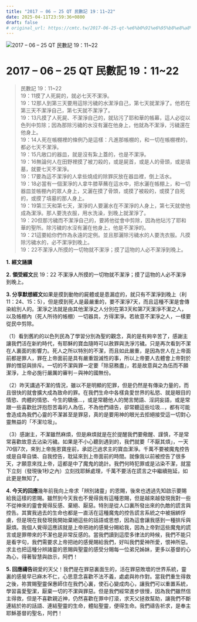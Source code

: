 ```yaml
---
title: "2017 – 06 – 25 QT 民數記 19：11~22"
date: 2025-04-11T23:59:36+0800
draft: false
# original_url: https://cmtc.tw/2017-06-25-qt-%e6%b0%91%e6%95%b8%e8%a8%98-19%ef%bc%9a1122
---
```


![2017 – 06 – 25 QT 民數記 19：11\~22](/images/qt.jpg   "2017 – 06 – 25 QT 民數記 19：11\~22")

# 2017 – 06 – 25 QT 民數記 19：11\~22

> 民數記 19：11\~22  
> 19：11摸了人死屍的，就必七天不潔淨。  
> 19：12那人到第三天要用這除污穢的水潔淨自己，第七天就潔淨了。他若在第三天不潔淨自己，第七天就不潔淨了。  
> 19：13凡摸了人死屍、不潔淨自己的，就玷污了耶和華的帳幕，這人必從以色列中剪除；因為那除污穢的水沒有灑在他身上，他就為不潔淨，污穢還在他身上。  
> 19：14人死在帳棚裡的條例乃是這樣：凡進那帳棚的，和一切在帳棚裡的，都必七天不潔淨。  
> 19：15凡敞口的器皿，就是沒有紮上蓋的，也是不潔淨。  
> 19：16無論何人在田野裡摸了被刀殺的，或是屍首，或是人的骨頭，或是墳墓，就要七天不潔淨。  
> 19：17要為這不潔淨的人拿些燒成的除罪灰放在器皿裡，倒上活水。  
> 19：18必當有一個潔淨的人拿牛膝草蘸在這水中，把水灑在帳棚上，和一切器皿並帳棚內的眾人身上，又灑在摸了骨頭，或摸了被殺的，或摸了自死的，或摸了墳墓的那人身上。  
> 19：19第三天和第七天，潔淨的人要灑水在不潔淨的人身上，第七天就使他成為潔淨。那人要洗衣服，用水洗澡，到晚上就潔淨了。  
> 19：20但那污穢而不潔淨自己的，要將他從會中剪除，因為他玷污了耶和華的聖所。除污穢的水沒有灑在他身上，他是不潔淨的。  
> 19：21這要給你們作為永遠的定例。並且那灑除污穢水的人要洗衣服。凡摸除污穢水的，必不潔淨到晚上。  
> 19：22不潔淨人所摸的一切物就不潔淨；摸了這物的人必不潔淨到晚上。

**1.** **經文誦讀**

**2.** **領受經文**民 19：22 不潔淨人所摸的一切物就不潔淨；摸了這物的人必不潔淨到晚上。

**3. 分享默想經文**如果是摸到動物的屍體或是患漏症的，就只有不潔淨到晚上（利11：24、15：5），但是摸到死人是最嚴重的，要不潔淨7天，而且這種不潔是會傳染給別人的。潔淨之法就是由其他潔淨之人分別在第3天和第7天潔淨不潔之人，以及帳棚內（死人所待的帳棚）一切器具，方得潔淨。若故意不潔淨之人，一樣要從民中剪除。

（1）看到舊約的以色列民為了學習分別為聖的觀念，真的是有夠辛苦了，感謝主讓我們活在新約時代，有耶穌的寶血隨時可以赦罪與洗淨污穢。只是再次看到不潔在人裏面的影響力。死人之所以特別的不潔，而且如此嚴重，是因為世人在上帝面前都是罪人，罪在上帝面前是具有嚴重毀滅性的事，所以上帝要人去體會上帝對於罪的憎惡與排斥。一切的不潔與罪一定要「除惡務盡」，若是故意與之為伍而不願潔淨，上帝必施行嚴厲的審判－與神的國無份。

（2）昨天講過不潔的情況，雖以不是明顯的犯罪，但是仍然是有傳染力量的，而且很快的就會擴大成為致命的罪。在我們生命中各樣貪愛世界的私慾、就是眼目的情慾、肉體的情慾、今生的驕傲…，或是常聽他人的閒言閒語、淫詞妄語，或是常跟一些喜歡批評抱怨苦毒的人為伍，不為他們禱告，卻常聽這些垃圾…，都有可能會造成為我們心靈的不潔甚至是罪惡，真的是要用神的眼光去拒絕接受這一切對心靈無益的「不潔垃圾」。

（3）感謝主，不潔雖然麻煩，但是麻煩就是在於提醒我們要儆醒、謹慎，不是常常喜歡故意去沾染污穢。如果是不小心聽到遇到的，我們就要「不厭其煩」，一天70個7次，來到上帝施恩寶座前，承認己過求主的寶血潔淨。千萬不要被魔鬼控告或是自卑自憐、自我控告，耽延來到上帝面前的時間。就像我以前被控告了很多天，才願意來找上帝，這都是中了魔鬼的詭計。我們何時犯罪或是沾染不潔，就當下立刻（發現後1秒之內）立刻找耶穌處理，千萬不要活在謊言之中繼續拖延，如此更是無知了。

**4. 今天的回應**幾年前我向上帝求「辨別諸靈」的恩賜，後來也透過先知啟示要賜給我這樣的恩賜。雖然到今天我也不覺得我有這種恩賜，但是越來越發現我對一些不從神來的靈會覺得反感、棄絕、厭惡。特別是從人口裏所發出來的仇敵的謊言與控告。其實我過去的生命也都是一直活在這種魔鬼的控告謊言系統之中被捆綁俘虜，但是現在我發現我開始棄絕這些的話語或思想，因為這會讓我感到一種排斥與厭煩。我個人覺得這應該就是上帝把祂的感覺分賜給我，因為上帝對這些魔鬼的謊言或是罪帶來的不潔也是非常反感的。當我們讀到這麼多律法的時候，我們不能只是看字句，我們需要求上帝把祂的感覺賜給我們，好叫我們愛神所愛，恨神所惡。求主也把這種分辨諸靈的恩賜與聖靈的感受分賜每一位弟兄姊妹，更多以基督的心為心，得著智慧與啟示，阿們！

**5. 回應禱告**親愛的天父！我們是在罪惡裏面生的，活在罪惡敗壞的世界系統，靈裏的感覺早已麻木不仁，心思意念喜歡不法不義，處處與祢作對。當我們重生得救之後，祢賞賜聖靈保惠師住在我們心裏，使石心變成肉心，讓我們可以重置系統，學習喜愛聖潔，厭棄一切的不潔與罪惡。但是我們經常進步很慢，因為我們雖然信主得救，但是不喜歡親近神，仍然喜歡在罪中打滾，求天父拯救幫助，讓我們不斷連結於祢的話語、連結聖靈的生命，體貼聖靈，便得生命。我們禱告祈求，是奉主耶穌基督的聖名，阿們！